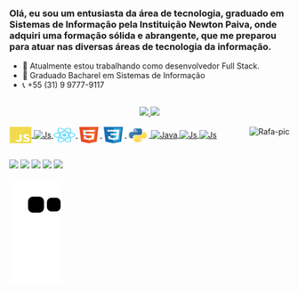 ### Olá, eu sou um entusiasta da área de tecnologia, graduado em Sistemas de Informação pela Instituição Newton Paiva, onde adquiri uma formação sólida e abrangente, que me preparou para atuar nas diversas áreas de tecnologia da informação.

- 🔭 Atualmente estou trabalhando como desenvolvedor Full Stack.
- 🌱 Graduado Bacharel em Sistemas de Informação
- 📞 +55 (31) 9 9777-9117

##

<div align="center">
  <a href="https://github.com/Danielrabelochaves">
  <img height="150em" src="https://github-readme-stats.vercel.app/api?username=Danielrabelochaves&show_icons=true&theme=tokyonight&include_all_commits=true&count_private=true"/>
  <img height="150em" src="https://github-readme-stats.vercel.app/api/top-langs/?username=Danielrabelochaves&layout=compact&langs_count=7&theme=tokyonight"/>
</div>
  
  
  
<div style="display: inline_block"><br>
  <img align="center" alt="Js" height="30" width="40" src="https://raw.githubusercontent.com/devicons/devicon/master/icons/javascript/javascript-plain.svg">
  <img align="center" alt="Js" height="30" width="40" src="https://github.com/user-attachments/assets/909c56e6-252d-40b7-9ca6-83019f67649e">
  <img align="center" alt="React" height="30" width="40" src="https://raw.githubusercontent.com/devicons/devicon/master/icons/react/react-original.svg">
  <img align="center" alt="HTML" height="30" width="40" src="https://raw.githubusercontent.com/devicons/devicon/master/icons/html5/html5-original.svg">
  <img align="center" alt="CSS" height="30" width="40" src="https://raw.githubusercontent.com/devicons/devicon/master/icons/css3/css3-original.svg">
  <img align="center" alt="Python" height="30" width="40" src="https://raw.githubusercontent.com/devicons/devicon/master/icons/python/python-original.svg">
  <img align="center" alt="Java" height="30" width="40" src="https://img.icons8.com/nolan/64/java-coffee-cup-logo.png"/>
  <img align="right" alt="Rafa-pic" height="150" src="https://raw.githubusercontent.com/gist/theAdityaNVS/f5b585d1082da2dffffea32434f37956/raw/7f9552d0a179b4f84059259fa878199e369b069c/GitHub-logo.gif">
  <img align="center" alt="Js" height="30" width="40" src="https://github.com/user-attachments/assets/afb79933-e145-4ca6-b4e0-946982233d3c">
  <img align="center" alt="Js" height="30" width="40" src="https://github.com/user-attachments/assets/324f8b6c-6df4-4b09-baeb-cc150755bf8e">

</div>
  
##

<div> 
  <a href="https://www.instagram.com/daniell.rabelo" target="_blank"><img src="https://img.shields.io/badge/-Instagram-%23E4405F?style=for-the-badge&logo=instagram&logoColor=white" target="_blank"></a>
  <a href = "mailto:danielrabelochaves1999@gmail.com"><img src="https://img.shields.io/badge/-Gmail-%23333?style=for-the-badge&logo=gmail&logoColor=white" target="_blank"></a>
  <a href="https://www.linkedin.com/in/danielrabelochaves" target="_blank"><img src="https://img.shields.io/badge/-LinkedIn-%230077B5?style=for-the-badge&logo=linkedin&logoColor=white" target="_blank"></a> 
  <a href="https://wa.me/55031994187279" target="_blank"><img src="https://img.shields.io/badge/WhatsApp-25D366?style=for-the-badge&logo=whatsapp&logoColor=white" target="_blank"></a> 
  <a href="mailto:danielrabelobh@outlook.com" target="_blank"><img src="https://img.shields.io/badge/Microsoft_Outlook-0078D4?style=for-the-badge&logo=microsoft-outlook&logoColor=white" target="_blank"></a> 
  
  ![Snake animation](https://github.com/Danielrabelochaves/Danielrabelochaves/blob/output/github-contribution-grid-snake.svg)
</div>
  
   

  
  
  
  ##
  
  
